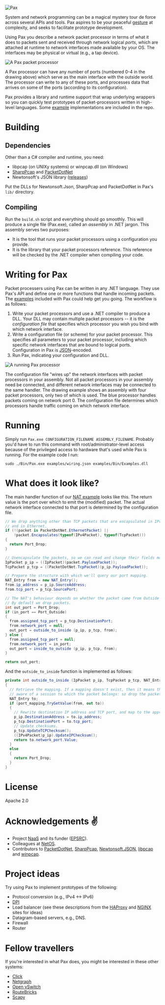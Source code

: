 ![Pax](http://www.cl.cam.ac.uk/~ns441/pax/pax.png)

System and network programming can be a magical mystery tour de force across
several APIs and tools.  Pax aspires to be your peaceful
[gesture](http://en.wikipedia.org/wiki/V_sign) at complexity, and seeks to
facilitate prototype development.

Using Pax you describe a network packet processor in terms of what it does to
packets sent and received through network logical *ports*, which are attached
at runtime to network interfaces made available by your OS. The interfaces may
be physical or virtual (e.g., a tap device).

![A Pax packet processor](http://www.cl.cam.ac.uk/~ns441/pax/packetproc.png)

A Pax processor can have any number of ports (numbered 0-4 in the drawing
above) which serve as the main interface with the outside world. The processor
can write to any of these ports, and processes data that arrives on some of the
ports (according to its configuration).

Pax provides a library and runtime support that wrap underlying wrappers so
you can quickly test prototypes of packet-processors written in high-level
languages. Some [example](https://github.com/niksu/pax/tree/master/examples) implementations are included in the repo.

# Building
## Dependencies
Other than a C# compiler and runtime, you need:
* libpcap (on UNIXy systems) or winpcap.dll (on Windows)
* [SharpPcap](https://github.com/chmorgan/sharppcap) and [PacketDotNet](https://github.com/chmorgan/packetnet)
* Newtonsoft's JSON library ([releases](https://github.com/JamesNK/Newtonsoft.Json/releases))

Put the DLLs for Newtonsoft.Json, SharpPcap and PacketDotNet in Pax's `lib/` directory.

## Compiling
Run the `build.sh` script and everything should go smoothly.
This will produce a single file (Pax.exe), called an *assembly* in .NET jargon. This assembly serves two purposes:
* It is the tool that runs your packet processors using a configuration you provide.
* It is the library that your packet processors reference. This reference will be checked by the .NET compiler when compiling your code.

# Writing for Pax
Packet processers using Pax can be written in any .NET language. They use Pax's API and define one or more functions that handle incoming packets.
The [examples](https://github.com/niksu/pax/tree/master/examples) included with Pax could help get you going.
The workflow is as follows:
1. Write your packet processors and use a .NET compiler to produce a DLL. Your DLL may contain multiple packet processors -- it is the *configuration file* that specifies which processor you wish you bind with which network interface.
2. Write a configuration file (or scheme) for your packet processor. This specifies all parameters to your packet processor, including which specific network interfaces that are bound to logical ports. Configuration in Pax is [JSON](https://en.wikipedia.org/wiki/JSON)-encoded.
3. Run Pax, indicating your configuration and DLL.

![A running Pax processor](http://www.cl.cam.ac.uk/~ns441/pax/running.png)

The configuration file "wires up" the network interfaces with packet processors in your assembly. Not all packet processors in your assembly need be connected, and different network interfaces may be connected to the same handler.
The drawing example shows an assembly with four packet processors, only two of which is used. The blue processor handles packets coming on network port 0. The configuration file determines which processors handle traffic coming on which network interface.

# Running
Simply run `Pax.exe CONFIGURATION_FILENAME ASSEMBLY_FILENAME`.
Probably you'd have to run this command with root/administrator-level access
because of the privileged access to hardware that's used while Pax is running.
For the example code I run:
```
sudo ./Bin/Pax.exe examples/wiring.json examples/Bin/Examples.dll
```

# What does it look like?
The main handler function of our [NAT example](https://github.com/niksu/pax/blob/master/examples/NAT.cs) looks like this.
The return value is the port over which to emit the (modified) packet. The
actual network interface connected to that port is determined by the
configuration file.
```csharp
// We drop anything other than TCP packets that are encapsulated in IPv4,
// and in Ethernet.
if (!(packet is PacketDotNet.EthernetPacket) ||
    !packet.Encapsulates(typeof(IPv4Packet), typeof(TcpPacket)))
{
  return Port_Drop;
}

// Unencapsulate the packets, so we can read and change their fields more easily.
IpPacket p_ip = ((IpPacket)(packet.PayloadPacket));
TcpPacket p_tcp = ((PacketDotNet.TcpPacket)(p_ip.PayloadPacket));

// Prepare the structure with which we'll query our port mapping.
NAT_Entry from = new NAT_Entry();
from.ip_address = p_ip.SourceAddress;
from.tcp_port = p_tcp.SourcePort;

// The NAT's behaviour depends on whether the packet came from Outside or Inside.
// By default we drop packets.
int out_port = Port_Drop;
if (in_port == Port_Outside)
{
  from.assigned_tcp_port = p_tcp.DestinationPort;
  from.network_port = null;
  out_port = outside_to_inside (p_ip, p_tcp, from);
} else {
  from.assigned_tcp_port = null;
  from.network_port = in_port;
  out_port = inside_to_outside (p_ip, p_tcp, from);
}

return out_port;
```
And the `outside_to_inside` function is implemented as follows:
```csharp
private int outside_to_inside (IpPacket p_ip, TcpPacket p_tcp, NAT_Entry from)
{
  // Retrieve the mapping. If a mapping doesn't exist, then it means that we're not
  // aware of a session to which the packet belongs: so drop the packet.
  NAT_Entry to;
  if (port_mapping.TryGetValue(from, out to))
  {
    // Rewrite destination IP address and TCP port, and map to the appropriate Inside port.
    p_ip.DestinationAddress = to.ip_address;
    p_tcp.DestinationPort = to.tcp_port;
    // Update checksums.
    p_tcp.UpdateTCPChecksum();
    ((IPv4Packet)p_ip).UpdateIPChecksum();
    return to.network_port.Value;
  }
  else
  {
    return Port_Drop;
  }
}
```

# License
Apache 2.0

# Acknowledgements :v:
* Project [NaaS](http://www.naas-project.org/) and its funder ([EPSRC](http://epsrc.ac.uk)).
* Colleagues at [NetOS](http://www.cl.cam.ac.uk/research/srg/netos/).
* Contributors to [PacketDotNet](https://github.com/chmorgan/packetnet), [SharpPcap](https://github.com/chmorgan/sharppcap), [Newtonsoft.JSON](https://github.com/JamesNK/Newtonsoft.Json/), [libpcap](http://www.tcpdump.org/) and [winpcap](http://www.winpcap.org/).

# Project ideas
Try using Pax to implement prototypes of the following:
* Protocol conversion (e.g., IPv4 <-> IPv6)
* [DPI](https://en.wikipedia.org/wiki/Deep_packet_inspection)
* Load balancer (see these descriptions from the [HAProxy](http://1wt.eu/articles/2006_lb/index.html) and [NGINX](http://nginx.org/en/docs/http/load_balancing.html) sites for ideas)
* Datagram-based servers, e.g., DNS.
* Firewall
* Router

# Fellow travellers
If you're interested in what Pax does, you might be interested in these other systems:
* [Click](http://read.cs.ucla.edu/click/click)
* [Netgraph](https://en.wikipedia.org/wiki/Netgraph)
* [Open vSwitch](https://en.wikipedia.org/wiki/Open_vSwitch)
* [RouteBricks](routebricks.org)
* [Scapy](https://en.wikipedia.org/wiki/Scapy)
